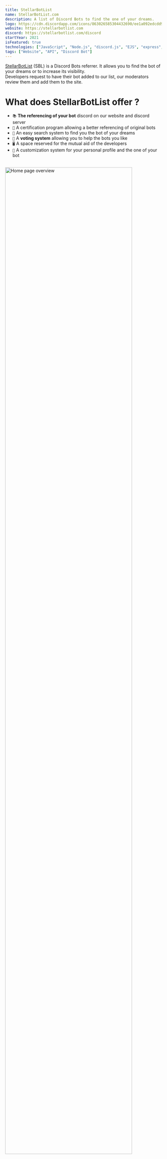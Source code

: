 ```yaml
---
title: StellarBotList
name: StellarBotList.com
description: A list of Discord Bots to find the one of your dreams.
logo: https://cdn.discordapp.com/icons/863026585304432690/ee1a092edcdd9f8d11caf66f3bf2bb9e.webp
website: https://stellarbotlist.com
discord: https://stellarbotlist.com/discord
startYear: 2021
isFeatured: true
technologies: ["JavaScript", "Node.js", "discord.js", "EJS", "express", "MongoDB"]
tags: ["Website", "API", "Discord Bot"]
---
```


[StellarBotList](https://stellarbotlist.com) (SBL) is a Discord Bots referrer.
It allows you to find the bot of your dreams or to increase its visibility.  
Developers request to have their bot added to our list, our moderators review them and add them to the site.

# What does StellarBotList offer ?

- `📚` **The referencing of your bot** discord on our website and discord server
- `🤖` A certification program allowing a better referencing of original bots
- `🔎` An easy search system to find you the bot of your dreams  
- `📀` A **voting system** allowing you to help the bots you like   
- `🖥️` A space reserved for the mutual aid of the developers  
- `📝` A customization system for your personal profile and the one of your bot  

<img src="/projects/stellarbotlist/home_page.png" alt="Home page overview" style="margin-top: 1rem; width: 90%;" />

# API and Webhook

Every owner of a listed bot has access to an API to retrieve information about their bot and check if a user has upvoted for it – feature for better referencing of active bots.
Endpoints have to be accessed with a token, linked to the bot, that can be regenerated. 

The two available endpoints are the following :  
`https://stellarbotlist.com/api/checkvote/:userID`  
`https://stellarbotlist.com/api/bots/:botID`  

Additionally, I made a webhook system to receive HTTP POST notifications so bot owners can know when someone votes for their bot.  
For this, you need to go to your bot settings page and enter your webhook URL and token.

# Website overview

::carousel{:imageLinks='["/projects/stellarbotlist/explore_page.png", "/projects/stellarbotlist/bot_page.png", "/projects/stellarbotlist/apply_bot_page.png", "/projects/stellarbotlist/profile_page.png"]'}
::

<br><br>

# Community

Although SBL remains primarily focused on its website, facilitating the search for bots, it also aims to **foster a community around bot development and usage**.
This includes providing resources, support, and a platform for developers to connect and collaborate.  

In this way, a [Discord Server](https://stellarbotlist.com/discord) has been created to gather developers and bot users, as well as providing a preview of listed bots.  
**Feel free to join us** and participate in the discussions!